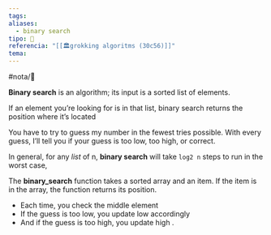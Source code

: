 ```yaml
---
tags: 
aliases:
  - binary search
tipo: 📑
referencia: "[[🏛️grokking algoritms (30c56)]]"
tema:
---
```


#nota/📑

__Binary search__ is an algorithm; its input is a sorted list of elements. 

If an element you’re looking for is in that list, binary search returns the position where it’s located

You have to try to guess my number in the fewest tries possible. 
With every guess, I’ll tell you if your guess is too low, too high, or correct.

In general, for any _list_ of n, __binary search__ will take `log2 n` steps to run in the worst case,

The __binary_search__ function takes a sorted array and an item. If the item is in the array, the function returns its position. 

- Each time, you check the middle element
- If the guess is too low, you update low accordingly
- And if the guess is too high, you update high . 






